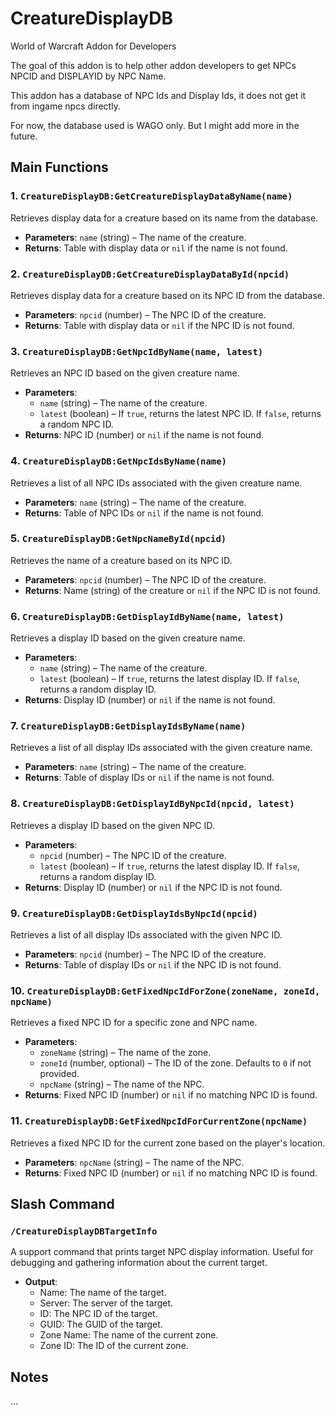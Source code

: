 # CreatureDisplayDB
World of Warcraft Addon for Developers

The goal of this addon is to help other addon developers to get NPCs NPCID and DISPLAYID by NPC Name.

This addon has a database of NPC Ids and Display Ids, it does not get it from ingame npcs directly.

For now, the database used is WAGO only. But I might add more in the future.

## Main Functions

### 1. `CreatureDisplayDB:GetCreatureDisplayDataByName(name)`
Retrieves display data for a creature based on its name from the database.

- **Parameters**: `name` (string) – The name of the creature.
- **Returns**: Table with display data or `nil` if the name is not found.

### 2. `CreatureDisplayDB:GetCreatureDisplayDataById(npcid)`
Retrieves display data for a creature based on its NPC ID from the database.

- **Parameters**: `npcid` (number) – The NPC ID of the creature.
- **Returns**: Table with display data or `nil` if the NPC ID is not found.

### 3. `CreatureDisplayDB:GetNpcIdByName(name, latest)`
Retrieves an NPC ID based on the given creature name.

- **Parameters**:
  - `name` (string) – The name of the creature.
  - `latest` (boolean) – If `true`, returns the latest NPC ID. If `false`, returns a random NPC ID.
- **Returns**: NPC ID (number) or `nil` if the name is not found.

### 4. `CreatureDisplayDB:GetNpcIdsByName(name)`
Retrieves a list of all NPC IDs associated with the given creature name.

- **Parameters**: `name` (string) – The name of the creature.
- **Returns**: Table of NPC IDs or `nil` if the name is not found.

### 5. `CreatureDisplayDB:GetNpcNameById(npcid)`
Retrieves the name of a creature based on its NPC ID.

- **Parameters**: `npcid` (number) – The NPC ID of the creature.
- **Returns**: Name (string) of the creature or `nil` if the NPC ID is not found.

### 6. `CreatureDisplayDB:GetDisplayIdByName(name, latest)`
Retrieves a display ID based on the given creature name.

- **Parameters**:
  - `name` (string) – The name of the creature.
  - `latest` (boolean) – If `true`, returns the latest display ID. If `false`, returns a random display ID.
- **Returns**: Display ID (number) or `nil` if the name is not found.

### 7. `CreatureDisplayDB:GetDisplayIdsByName(name)`
Retrieves a list of all display IDs associated with the given creature name.

- **Parameters**: `name` (string) – The name of the creature.
- **Returns**: Table of display IDs or `nil` if the name is not found.

### 8. `CreatureDisplayDB:GetDisplayIdByNpcId(npcid, latest)`
Retrieves a display ID based on the given NPC ID.

- **Parameters**:
  - `npcid` (number) – The NPC ID of the creature.
  - `latest` (boolean) – If `true`, returns the latest display ID. If `false`, returns a random display ID.
- **Returns**: Display ID (number) or `nil` if the NPC ID is not found.

### 9. `CreatureDisplayDB:GetDisplayIdsByNpcId(npcid)`
Retrieves a list of all display IDs associated with the given NPC ID.

- **Parameters**: `npcid` (number) – The NPC ID of the creature.
- **Returns**: Table of display IDs or `nil` if the NPC ID is not found.

### 10. `CreatureDisplayDB:GetFixedNpcIdForZone(zoneName, zoneId, npcName)`
Retrieves a fixed NPC ID for a specific zone and NPC name.

- **Parameters**:
  - `zoneName` (string) – The name of the zone.
  - `zoneId` (number, optional) – The ID of the zone. Defaults to `0` if not provided.
  - `npcName` (string) – The name of the NPC.
- **Returns**: Fixed NPC ID (number) or `nil` if no matching NPC ID is found.

### 11. `CreatureDisplayDB:GetFixedNpcIdForCurrentZone(npcName)`
Retrieves a fixed NPC ID for the current zone based on the player's location.

- **Parameters**: `npcName` (string) – The name of the NPC.
- **Returns**: Fixed NPC ID (number) or `nil` if no matching NPC ID is found.

## Slash Command

### `/CreatureDisplayDBTargetInfo`
A support command that prints target NPC display information. Useful for debugging and gathering information about the current target.

- **Output**:
  - Name: The name of the target.
  - Server: The server of the target.
  - ID: The NPC ID of the target.
  - GUID: The GUID of the target.
  - Zone Name: The name of the current zone.
  - Zone ID: The ID of the current zone.

## Notes
...